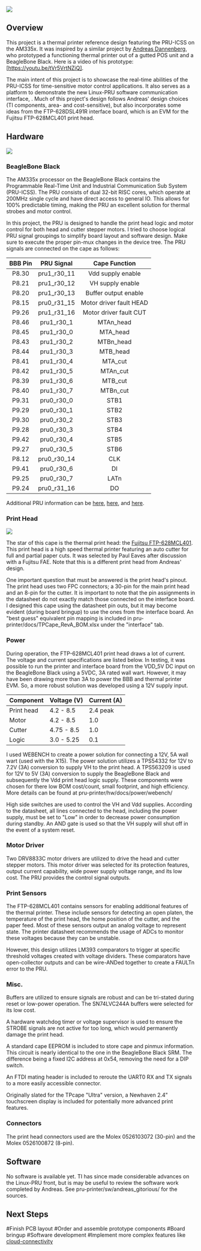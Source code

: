 <img src="http://niftyhedgehog.com/thermal-printer/images/printer_prototype.jpg">

## Overview
This project is a thermal printer reference design featuring the PRU-ICSS on the AM335x. It was inspired by a similar project by [Andreas Dannenberg](https://gitorious.design.ti.com/pruprinter), who prototyped a functioning thermal printer out of a gutted POS unit and a BeagleBone Black. Here is a video of his prototype: [https://youtu.be/tVr5VrtNZiQ].

The main intent of this project is to showcase the real-time abilities of the PRU-ICSS for time-sensitive motor control applications. It also serves as a platform to demonstrate the new Linux-PRU software communication interface, . Much of this project's design follows Andreas' design choices (TI components, area- and cost-sensitive), but also incorporates some ideas from the FTP-628DSL491R interface board, which is an EVM for the Fujitsu FTP-628MCL401 print head.

## Hardware
<img src="http://niftyhedgehog.com/thermal-printer/images/TPcape_mockup.jpg">

### BeagleBone Black
The AM335x processor on the BeagleBone Black contains the Programmable Real-Time Unit and Industrial Communication Sub System (PRU-ICSS). The PRU consists of dual 32-bit RISC cores, which operate at 200MHz single cycle and have direct access to general IO. This allows for 100% predictable timing, making the PRU an excellent solution for thermal strobes and motor control. 

In this project, the PRU is designed to handle the print head logic and motor control for both head and cutter stepper motors. I tried to choose logical PRU signal groupings to simplify board layout and software design. Make sure to execute the proper pin-mux changes in the device tree. The PRU signals are connected on the cape as follows:

| BBB Pin |  PRU Signal |      Cape Function      |
|:-------:|:-----------:|:-----------------------:|
| P8.30   | pru1_r30_11 | Vdd supply enable       |
| P8.21   | pru1_r30_12 | VH supply enable        |
| P8.20   | pru1_r30_13 | Buffer output enable    |
| P8.15   | pru0_r31_15 | Motor driver fault HEAD |
| P9.26   | pru1_r31_16 | Motor driver fault CUT  |
| P8.46   | pru1_r30_1  | MTAn_head               |
| P8.45   | pru1_r30_0  | MTA_head                |
| P8.43   | pru1_r30_2  | MTBn_head               |
| P8.44   | pru1_r30_3  | MTB_head                |
| P8.41   | pru1_r30_4  | MTA_cut                 |
| P8.42   | pru1_r30_5  | MTAn_cut                |
| P8.39   | pru1_r30_6  | MTB_cut                 |
| P8.40   | pru1_r30_7  | MTBn_cut                |
| P9.31   | pru0_r30_0  | STB1                    |
| P9.29   | pru0_r30_1  | STB2                    |
| P9.30   | pru0_r30_2  | STB3                    |
| P9.28   | pru0_r30_3  | STB4                    |
| P9.42   | pru0_r30_4  | STB5                    |
| P9.27   | pru0_r30_5  | STB6                    |
| P8.12   | pru0_r30_14 | CLK                     |
| P9.41   | pru0_r30_6  | DI                      |
| P9.25   | pru0_r30_7  | LATn                    |
| P9.24   | pru0_r31_16 | DO                      |

Additional PRU information can be [here](http://processors.wiki.ti.com/index.php/PRU-ICSS), [here](http://elinux.org/Ti_AM33XX_PRUSSv2), and [here](http://www.element14.com/community/community/designcenter/single-board-computers/next-gen_beaglebone//blog/2013/05/22/bbb--working-with-the-pru-icssprussv2).

### Print Head
<img src="http://niftyhedgehog.com/thermal-printer/images/print_head.jpg">

The star of this cape is the thermal print head: the [Fujitsu FTP-628MCL401](http://www.fujitsu.com/downloads/MICRO/fcai/thermal-printers/ftp-628mcl401.pdf). This print head is a high speed thermal printer featuring an auto cutter for full and partial paper cuts. It was selected by Paul Eaves after discussion with a Fujitsu FAE. Note that this is a different print head from Andreas' design. 

One important question that must be answered is the print head's pinout. The print head uses two FPC connectors; a 30-pin for the main print head and an 8-pin for the cutter. It is important to note that the pin assignments in the datasheet do not exactly match those connected on the interface board. I designed this cape using the datasheet pin outs, but it may become evident (during board bringup) to use the ones from the interface board. An "best guess" equivalent pin mapping is included in pru-printer/docs/TPCape_RevA_BOM.xlsx under the "interface" tab.

### Power
During operation, the FTP-628MCL401 print head draws a lot of current. The voltage and current specifications are listed below. In testing, it was possible to run the printer and interface board from the VDD_5V DC input on the BeagleBone Black using a 5VDC, 3A rated wall wart. However, it may have been drawing more than 3A to power the BBB and thermal printer EVM. So, a more robust solution was developed using a 12V supply input.

| Component  | Voltage (V) | Current (A) |
|------------|-------------|-------------|
| Print head |  4.2 - 8.5  |  2.4 peak   |
| Motor      |  4.2 - 8.5  |     1.0     |
| Cutter     | 4.75 - 8.5  |     1.0     |
| Logic      |  3.0 - 5.25 |     0.1     |

I used WEBENCH to create a power solution for connecting a 12V, 5A wall wart (used with the X15). The power solution utilizes a TPS54332 for 12V to 7.2V (3A) conversion to supply VH to the print head. A TPS563209 is used for 12V to 5V (3A) conversion to supply the BeagleBone Black and subsequently the Vdd print head logic supply. These components were chosen for there low BOM cost/count, small footprint, and high efficiency. More details can be found at pru-printer/hw/docs/power/webench/

High side switches are used to control the VH and Vdd supplies. According to the datasheet, all lines connected to the head, including the power supply, must be set to "Low" in order to decrease power consumption during standby. An AND gate is used so that the VH supply will shut off in the event of a system reset.

### Motor Driver
Two DRV8833C motor drivers are utilized to drive the head and cutter stepper motors. This motor driver was selected for its protection features, output current capability, wide power supply voltage range, and its low cost. The PRU provides the control signal outputs.

### Print Sensors
The FTP-628MCL401 contains sensors for enabling additional features of the thermal printer. These include sensors for detecting an open platen, the temperature of the print head, the home position of the cutter, and the paper feed. Most of these sensors output an analog voltage to represent state. The printer datasheet recommends the usage of ADCs to monitor these voltages because they can be unstable.

However, this design utilizes LM393 comparators to trigger at specific threshold voltages created with voltage dividers. These comparators have open-collector outputs and can be wire-ANDed together to create a FAULTn error to the PRU.

### Misc.
Buffers are utilized to ensure signals are robust and can be tri-stated during reset or low-power operation. The SN74LVC244A buffers were selected for its low cost.

A hardware watchdog timer or voltage supervisor is used to ensure the STROBE signals are not active for too long, which would permanently damage the print head.

A standard cape EEPROM is included to store cape and pinmux information. This circuit is nearly identical to the one in the BeagleBone Black SRM. The difference being a fixed I2C address at 0x54, removing the need for a DIP switch.

An FTDI mating header is included to reroute the UART0 RX and TX signals to a more easily accessible connector.

Originally slated for the TPcape "Ultra" version, a Newhaven 2.4" touchscreen display is included for potentially more advanced print features.

### Connectors
The print head connectors used are the Molex 0526103072 (30-pin) and the Molex 0526100872 (8-pin).


## Software
No software is available yet. TI has since made considerable advances on the Linux-PRU front, but is may be useful to review the software work completed by Andreas. See pru-printer/sw/andreas_gitorious/ for the sources.

## Next Steps
#Finish PCB layout
#Order and assemble prototype components
#Board bringup
#Software development
#Implement more complex features like [cloud-connectivity](https://www.adafruit.com/products/1289)

